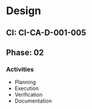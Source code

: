 # Design

## CI: CI-CA-D-001-005
## Phase: 02

### Activities
- Planning
- Execution
- Verification
- Documentation
